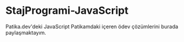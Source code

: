 # StajProgrami-JavaScript
 Patika.dev'deki JavaScript Patikamdaki içeren ödev çözümlerini burada paylaşmaktayım.
